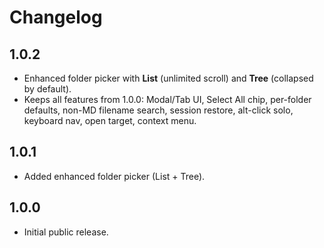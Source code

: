 # Changelog

## 1.0.2
- Enhanced folder picker with **List** (unlimited scroll) and **Tree** (collapsed by default).
- Keeps all features from 1.0.0: Modal/Tab UI, Select All chip, per-folder defaults, non-MD filename search, session restore, alt-click solo, keyboard nav, open target, context menu.

## 1.0.1
- Added enhanced folder picker (List + Tree).

## 1.0.0
- Initial public release.
